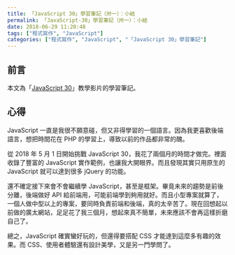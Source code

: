 ```yaml
---
title: 「JavaScript 30」學習筆記（卅一）：小結
permalink: 「JavaScript-30」學習筆記（卅一）：小結
date: 2018-06-29 11:20:48
tags: ["程式寫作", "JavaScript"]
categories: ["程式寫作", "JavaScript", "「JavaScript 30」學習筆記"]
---
```


## 前言
本文為「[JavaScript 30](https://javascript30.com/)」教學影片的學習筆記。

## 心得
JavaScript 一直是我很不願意碰，但又非得學習的一個語言。因為我更喜歡後端語言，想把時間花在 PHP 的學習上，導致以前的作品都非常的醜。

從 2018 年 5 月 1 日開始挑戰 JavaScript 30，我花了兩個月的時間才做完。裡面收錄了豐富的 JavaScript 實作範例，也讓我大開眼界。而且發現其實只用原生的 JavaScript 就可以達到很多 jQuery 的功能。

還不確定接下來會不會繼續學 JavaScript，甚至是框架。畢竟未來的趨勢是前後分離，後端做好 API 給前端用，可能前端學到夠用就好。而且小型專案就算了，一個人做中型以上的專案，要同時負責前端和後端，真的太辛苦了。現在回想起以前做的廣太網站，足足花了我三個月，想起來真不簡單，未來應該不會再這樣折磨自己了。

總之，JavaScript 確實蠻好玩的，但還得要搭配 CSS 才能達到這麼多有趣的效果。而 CSS、使用者體驗還有設計美學，又是另一門學問了。